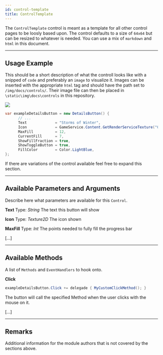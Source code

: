 ```yaml
---
id: control-template
title: ControlTemplate
---
```


The `ControlTemplate` control is meant as a template for all other control pages to be loosly based upon. The control defaults to a size of `64x64` but can be resized to whatever is needed. You can use a mix of `markdown` and `html` in this document.

---

## Usage Example

This should be a short description of what the controll looks like with a snipped of `code` and preferably an `image` to visualize it.
Images can be inserted with the appropriate `html` tag and should have the path set to `/img/docs/controls/`. Their image file can then be placed in `\static\img\docs\controls` in this repository.

<img src="/img/docs/controls/loadingspinner.gif" />

```cs
var exampleDetailsButton = new DetailsButton() {
      // ...
      Text             = "Storms of Winter",
      Icon             = GameService.Content.GetRenderServiceTexture("0AAD072E707AE02AE1B9984FD8BCE1A113E759B7/2221432"),
      MaxFill          = 12,
      CurrentFill      = 7,
      ShowFillFraction = true,
      ShowToggleButton = true,
      FillColor        = Color.LightBlue,
};
```

If there are variations of the control available feel free to expand this section.

---

## Available Parameters and Arguments

Describe here what parameters are available for this `Control`.

**Text**
Type: *String*
The text this button will show

**Icon**
Type: *Texture2D*
The icon shown

**MaxFill**
Type: *Int*
The points needed to fully fill the progress bar

[...]

---

## Available Methods

A list of `Methods` and `EventHandlers` to hook onto.

**Click**
```cs
exampleDetailsButton.Click += delegade { MyCustomClickMethod(); }
```
The button will call the specified Method when the user clicks with the mouse on it.

[...]

---

## Remarks

Additional information for the module authors that is not covered by the sections above.

